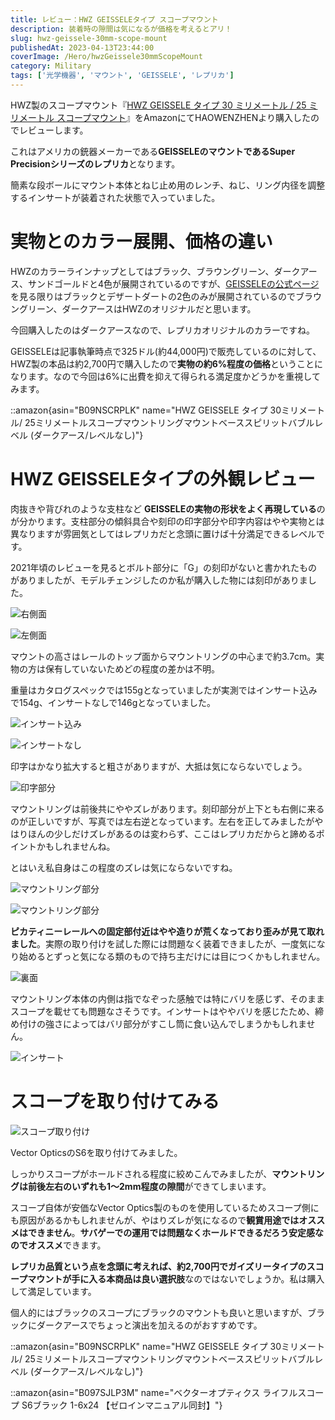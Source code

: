 ```yaml
---
title: レビュー：HWZ GEISSELEタイプ スコープマウント
description: 装着時の隙間は気になるが価格を考えるとアリ！
slug: hwz-geissele-30mm-scope-mount
publishedAt: 2023-04-13T23:44:00
coverImage: /Hero/hwzGeissele30mmScopeMount
category: Military
tags: ['光学機器', 'マウント', 'GEISSELE', 'レプリカ']
---
```


HWZ製のスコープマウント『[HWZ GEISSELE タイプ 30 ミリメートル / 25 ミリメートル スコープマウント](https://amzn.to/41CSgXY)』をAmazonにてHAOWENZHENより購入したのでレビューします。

これはアメリカの銃器メーカーである**GEISSELEのマウントであるSuper Precisionシリーズのレプリカ**となります。

簡素な段ボールにマウント本体とねじ止め用のレンチ、ねじ、リング内径を調整するインサートが装着された状態で入っていました。

# 実物とのカラー展開、価格の違い

HWZのカラーラインナップとしてはブラック、ブラウングリーン、ダークアース、サンドゴールドと4色が展開されているのですが、[GEISSELEの公式ページ](https://geissele.com/optics/magnified-optic-mounts.html)を見る限りはブラックとデザートダートの2色のみが展開されているのでブラウングリーン、ダークアースはHWZのオリジナルだと思います。

今回購入したのはダークアースなので、レプリカオリジナルのカラーですね。

GEISSELEは記事執筆時点で325ドル(約44,000円)で販売しているのに対して、HWZ製の本品は約2,700円で購入したので**実物の約6%程度の価格**ということになります。なので今回は6%に出費を抑えて得られる満足度かどうかを重視してみます。

::amazon{asin="B09NSCRPLK" name="HWZ GEISSELE タイプ 30ミリメートル/ 25ミリメートルスコープマウントリングマウントベーススピリットバブルレベル (ダークアース/レベルなし)"}

# HWZ GEISSELEタイプの外観レビュー

肉抜きや背びれのような支柱など **GEISSELEの実物の形状をよく再現している**のが分かります。支柱部分の傾斜具合や刻印の印字部分や印字内容はやや実物とは異なりますが雰囲気としてはレプリカだと念頭に置けば十分満足できるレベルです。

2021年頃のレビューを見るとボルト部分に「G」の刻印がないと書かれたものがありましたが、モデルチェンジしたのか私が購入した物には刻印がありました。

![右側面](/Hero/hwzGeissele30mmScopeMount)

![左側面](/Review/dv7drxdczkwkbuoysyqq)

マウントの高さはレールのトップ面からマウントリングの中心まで約3.7cm。実物の方は保有していないためどの程度の差かは不明。

重量はカタログスペックでは155gとなっていましたが実測ではインサート込みで154g、インサートなしで146gとなっていました。

![インサート込み](/Review/hmtdwwszdzjnkll4gvhi)

![インサートなし](/Review/gebnz8lz3lhqtsknalep)

印字はかなり拡大すると粗さがありますが、大抵は気にならないでしょう。

![印字部分](/Review/ujcwfiw4xzj1heajwxbb)

マウントリングは前後共にややズレがあります。刻印部分が上下とも右側に来るのが正しいですが、写真では左右逆となっています。左右を正してみましたがやはりほんの少しだけズレがあるのは変わらず、ここはレプリカだからと諦めるポイントかもしれませんね。

とはいえ私自身はこの程度のズレは気にならないですね。

![マウントリング部分](/Review/gdticgsolg9rdrzyoyt3)

![マウントリング部分](/Review/asivceejezuk6p7yfial)

**ピカティニーレールへの固定部付近はやや造りが荒くなっており歪みが見て取れました**。実際の取り付けを試した際には問題なく装着できましたが、一度気になり始めるとずっと気になる類のもので持ち主だけには目につくかもしれません。

![裏面](/Review/xg0geuoropmxuiwo9fum)

マウントリング本体の内側は指でなぞった感触では特にバリを感じず、そのままスコープを載せても問題なさそうです。インサートはややバリを感じたため、締め付けの強さによってはバリ部分がすこし筒に食い込んでしまうかもしれません。

![インサート](/Review/icaiyypa7ooqfufla7uz)

# スコープを取り付けてみる

![スコープ取り付け](/Review/roz3218k3xo3s5klcbe6)

Vector OpticsのS6を取り付けてみました。

しっかりスコープがホールドされる程度に絞めこんでみましたが、**マウントリングは前後左右のいずれも1～2mm程度の隙間**ができてしまいます。

スコープ自体が安価なVector Optics製のものを使用しているためスコープ側にも原因があるかもしれませんが、やはりズレが気になるので**観賞用途ではオススメはできません**。**サバゲーでの運用では問題なくホールドできるだろう安定感なのでオススメ**できます。

**レプリカ品質という点を念頭に考えれば、約2,700円でガイズリータイプのスコープマウントが手に入る本商品は良い選択肢**なのではないでしょうか。私は購入して満足しています。

個人的にはブラックのスコープにブラックのマウントも良いと思いますが、ブラックにダークアースでちょっと演出を加えるのがおすすめです。

::amazon{asin="B09NSCRPLK" name="HWZ GEISSELE タイプ 30ミリメートル/ 25ミリメートルスコープマウントリングマウントベーススピリットバブルレベル (ダークアース/レベルなし)"}

::amazon{asin="B097SJLP3M" name="ベクターオプティクス ライフルスコープ S6ブラック 1-6x24 【ゼロインマニュアル同封】"}
